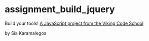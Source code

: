 # assignment_build_jquery
Build your tools!  [A JavaScript project from the Viking Code School](http://www.vikingcodeschool.com)

by Sia Karamalegos
